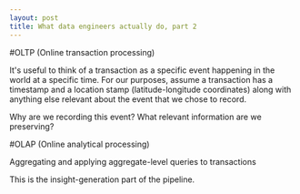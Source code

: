 ```yaml
---
layout: post
title: What data engineers actually do, part 2
---
```


#OLTP (Online transaction processing)

It's useful to think of a transaction as a specific event happening in the world at a specific time. For our purposes, assume a transaction has a timestamp and a location stamp (latitude-longitude coordinates) along with anything else relevant about the event that we chose to record.

Why are we recording this event? What relevant information are we preserving? 

#OLAP (Online analytical processing)

Aggregating and applying aggregate-level queries to transactions 

This is the insight-generation part of the pipeline. 

